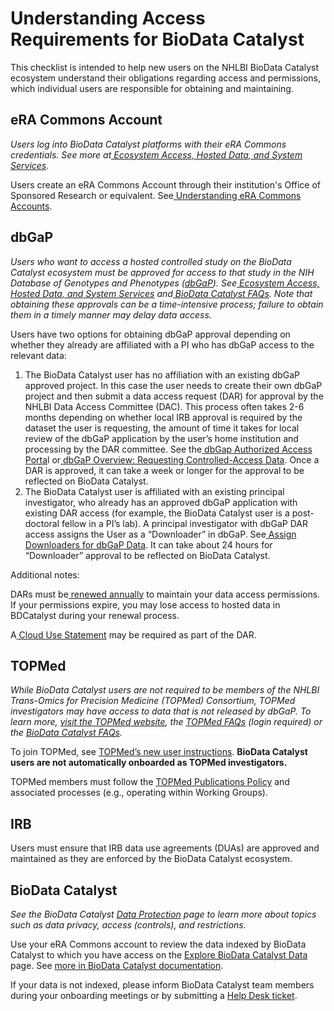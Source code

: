 # Understanding Access Requirements for BioData Catalyst

This checklist is intended to help new users on the NHLBI BioData Catalyst ecosystem understand their obligations regarding access and permissions, which individual users are responsible for obtaining and maintaining.

## eRA Commons Account

_Users log into BioData Catalyst platforms with their eRA Commons credentials. See more at_[ _Ecosystem Access, Hosted Data, and System Services_](https://bdcatalyst.gitbook.io/biodata-catalyst-documentation/#ecosystem-access-hosted-data-and-system-services)_._

Users create an eRA Commons Account through their institution's Office of Sponsored Research or equivalent. See[ Understanding eRA Commons Accounts](https://era.nih.gov/register-accounts/understanding-era-commons-accounts.htm).

## dbGaP

_Users who want to access a hosted controlled study on the BioData Catalyst ecosystem must be approved for access to that study in the NIH Database of Genotypes and Phenotypes \(_[_dbGaP_](https://dbgap.ncbi.nlm.nih.gov/aa/wga.cgi?page=login)_\). See_[ _Ecosystem Access, Hosted Data, and System Services_](https://bdcatalyst.gitbook.io/biodata-catalyst-documentation/#ecosystem-access-hosted-data-and-system-services) _and_[ _BioData Catalyst FAQs_](https://bdcatalyst.freshdesk.com/support/search/solutions?term=dbgap)_. Note that obtaining these approvals can be a time-intensive process; failure to obtain them in a timely manner may delay data access._

Users have two options for obtaining dbGaP approval depending on whether they already are affiliated with a PI who has dbGaP access to the relevant data:

1. The BioData Catalyst user has no affiliation with an existing dbGaP approved project. In this case the user needs to create their own dbGaP project and then submit  a data access request \(DAR\) for approval by the NHLBI Data Access Committee \(DAC\). This process often takes 2-6 months depending on whether local IRB approval is required by the dataset the user is requesting, the amount of time it takes for local review of the dbGaP application by the user’s home institution and processing by the DAR committee. See the[ dbGap Authorized Access Porta](https://dbgap.ncbi.nlm.nih.gov/)l or[ dbGaP Overview: Requesting Controlled-Access Data](https://www.ncbi.nlm.nih.gov/projects/gap/cgi-bin/about.html#request-controlled). Once a DAR is approved, it can take a week or longer for the approval to be reflected on BioData Catalyst.
2. The BioData Catalyst user is affiliated with an existing principal investigator, who already has an approved dbGaP application with existing DAR access \(for example, the BioData Catalyst user is a post-doctoral fellow in a PI’s lab\). A principal investigator with dbGaP DAR access assigns the User as a “Downloader” in dbGaP. See[ Assign Downloaders for dbGaP Data](https://www.youtube.com/watch?v=Yem3OH26kX4). It can take about 24 hours for “Downloader” approval to be reflected on BioData Catalyst.

Additional notes:

DARs must be[ renewed annually](https://www.ncbi.nlm.nih.gov/books/NBK153603/#DArequest.i_ve_received_an_email_from_db) to maintain your data access permissions. If your permissions expire, you may lose access to hosted data in BDCatalyst during your renewal process.

A[ Cloud Use Statement](https://bdcatalyst.freshdesk.com/support/solutions/articles/60000362863-do-i-need-to-change-anything-in-my-data-access-request-dar-in-order-to-use-biodata-catalyst-) may be required as part of the DAR.

## TOPMed

_While BioData Catalyst users are not required to be members of the NHLBI Trans-Omics for Precision Medicine \(TOPMed\) Consortium, TOPMed investigators may have access to data that is not released by dbGaP. To learn more,_ [_visit the TOPMed website_](https://www.nhlbiwgs.org/topmed-data-access-scientific-community)_, the_ [_TOPMed FAQs_](https://www.nhlbiwgs.org/faqs) _\(login required\) or the_ [_BioData Catalyst FAQs_](https://bdcatalyst.freshdesk.com/support/search/solutions?term=topmed)_._

To join TOPMed, see [TOPMed’s new user instructions](https://www.nhlbiwgs.org/new-user-instructions). **BioData Catalyst users are not automatically onboarded as TOPMed investigators.**

TOPMed members must follow the [TOPMed Publications Policy](https://www.nhlbiwgs.org/topmed-publications-policy) and associated processes \(e.g., operating within Working Groups\).

## IRB

Users must ensure that IRB data use agreements \(DUAs\) are approved and maintained as they are enforced by the BioData Catalyst ecosystem.

## BioData Catalyst

_See the BioData Catalyst_ [_Data Protection_](https://biodatacatalyst.nhlbi.nih.gov/data-protection) _page to learn more about topics such as data privacy, access \(controls\), and restrictions._

Use your eRA Commons account to review the data indexed by BioData Catalyst to which you have access on the [Explore BioData Catalyst Data](https://biodatacatalyst.nhlbi.nih.gov/resources/data) page. See [more in BioData Catalyst documentation](https://bdcatalyst.gitbook.io/biodata-catalyst-documentation/data-access/check-my-access-to-data).

If your data is not indexed, please inform BioData Catalyst team members during your onboarding meetings or by submitting a [Help Desk ticket](https://biodatacatalyst.nhlbi.nih.gov/contact).

